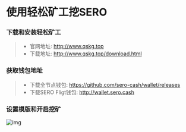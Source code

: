 # 使用轻松矿工挖SERO

### 下载和安装轻松矿工

>- 官网地址: <http://www.qskg.top>
>- 下载地址: <http://www.qskg.top/download.html>

### 获取钱包地址

>- 下载全节点钱包: <https://github.com/sero-cash/wallet/releases>
>- 下载SERO Fligt钱包: <http://wallet.sero.cash>

### 设置模版和开启挖矿

![img](https://sero-media.s3-ap-southeast-1.amazonaws.com/images/201905/1560144650974.jpg)
